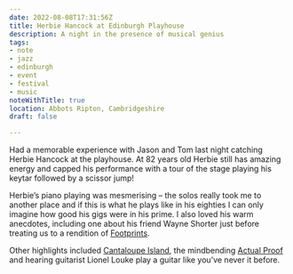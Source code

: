```yaml
---
date: 2022-08-08T17:31:56Z
title: Herbie Hancock at Edinburgh Playhouse
description: A night in the presence of musical genius
tags:
- note
- jazz
- edinburgh
- event
- festival
- music
noteWithTitle: true
location: Abbots Ripton, Cambridgeshire
draft: false

---
```

Had a memorable experience with Jason and Tom last night catching Herbie Hancock at the playhouse. At 82 years old Herbie still has amazing energy and capped his performance with a tour of the stage playing his keytar followed by a scissor jump!

Herbie’s piano playing was mesmerising – the solos really took me to another place and if this is what he plays like in his eighties I can only imagine how good his gigs were in his prime. I also loved his warm anecdotes, including one about his friend Wayne Shorter just before treating us to a rendition of [Footprints](https://www.youtube.com/watch?v=3XvJFW0DHbU).

Other highlights included [Cantaloupe Island](https://www.youtube.com/watch?v=8B1oIXGX0Io), the mindbending [Actual Proof](https://www.youtube.com/watch?v=nP4CJfSN27E) and hearing guitarist Lionel Louke play a guitar like you’ve never it before.  